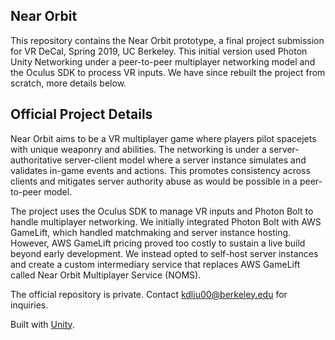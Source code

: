 ## Near Orbit
This repository contains the Near Orbit prototype, a final project submission for VR DeCal, Spring 2019, UC Berkeley. This initial version used Photon Unity Networking under a peer-to-peer multiplayer networking model and the Oculus SDK to process VR inputs. We have since rebuilt the project from scratch, more details below. 

## Official Project Details
Near Orbit aims to be a VR multiplayer game where players pilot spacejets with unique weaponry and abilities. The networking is under a server-authoritative server-client model where a server instance simulates and validates in-game events and actions. This promotes consistency across clients and mitigates server authority abuse as would be possible in a peer-to-peer model.

The project uses the Oculus SDK to manage VR inputs and Photon Bolt to handle multiplayer networking. We initially integrated Photon Bolt with AWS GameLift, which handled matchmaking and server instance hosting. However, AWS GameLift pricing proved too costly to sustain a live build beyond early development. We instead opted to self-host server instances and create a custom intermediary service that replaces AWS GameLift called Near Orbit Multiplayer Service (NOMS).

The official repository is private. Contact kdliu00@berkeley.edu for inquiries.

Built with [Unity](https://unity.com/).
